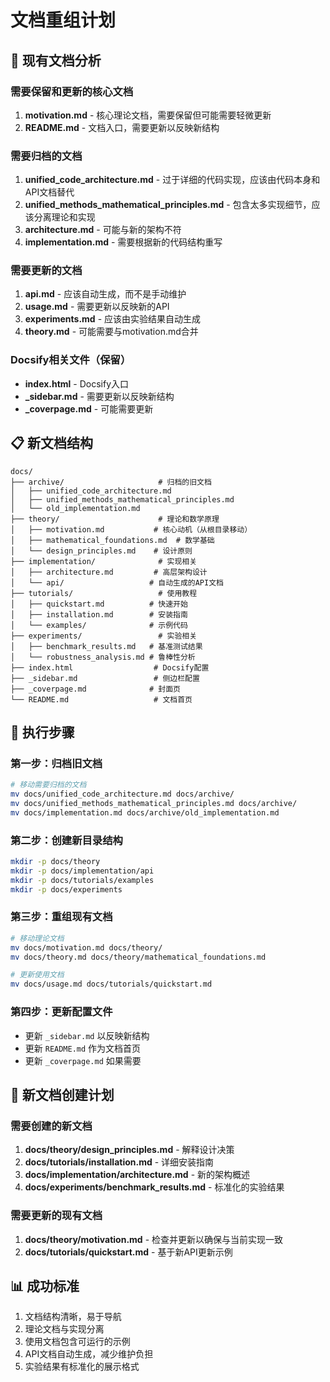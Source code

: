 # 文档重组计划

## 📂 现有文档分析

### 需要保留和更新的核心文档
1. **motivation.md** - 核心理论文档，需要保留但可能需要轻微更新
2. **README.md** - 文档入口，需要更新以反映新结构

### 需要归档的文档
1. **unified_code_architecture.md** - 过于详细的代码实现，应该由代码本身和API文档替代
2. **unified_methods_mathematical_principles.md** - 包含太多实现细节，应该分离理论和实现
3. **architecture.md** - 可能与新的架构不符
4. **implementation.md** - 需要根据新的代码结构重写

### 需要更新的文档
1. **api.md** - 应该自动生成，而不是手动维护
2. **usage.md** - 需要更新以反映新的API
3. **experiments.md** - 应该由实验结果自动生成
4. **theory.md** - 可能需要与motivation.md合并

### Docsify相关文件（保留）
- **index.html** - Docsify入口
- **_sidebar.md** - 需要更新以反映新结构
- **_coverpage.md** - 可能需要更新

## 📋 新文档结构

```
docs/
├── archive/                     # 归档的旧文档
│   ├── unified_code_architecture.md
│   ├── unified_methods_mathematical_principles.md
│   └── old_implementation.md
├── theory/                      # 理论和数学原理
│   ├── motivation.md           # 核心动机（从根目录移动）
│   ├── mathematical_foundations.md  # 数学基础
│   └── design_principles.md    # 设计原则
├── implementation/              # 实现相关
│   ├── architecture.md         # 高层架构设计
│   └── api/                   # 自动生成的API文档
├── tutorials/                   # 使用教程
│   ├── quickstart.md          # 快速开始
│   ├── installation.md        # 安装指南
│   └── examples/              # 示例代码
├── experiments/                 # 实验相关
│   ├── benchmark_results.md   # 基准测试结果
│   └── robustness_analysis.md # 鲁棒性分析
├── index.html                  # Docsify配置
├── _sidebar.md                 # 侧边栏配置
├── _coverpage.md              # 封面页
└── README.md                   # 文档首页
```

## 🚀 执行步骤

### 第一步：归档旧文档
```bash
# 移动需要归档的文档
mv docs/unified_code_architecture.md docs/archive/
mv docs/unified_methods_mathematical_principles.md docs/archive/
mv docs/implementation.md docs/archive/old_implementation.md
```

### 第二步：创建新目录结构
```bash
mkdir -p docs/theory
mkdir -p docs/implementation/api
mkdir -p docs/tutorials/examples
mkdir -p docs/experiments
```

### 第三步：重组现有文档
```bash
# 移动理论文档
mv docs/motivation.md docs/theory/
mv docs/theory.md docs/theory/mathematical_foundations.md

# 更新使用文档
mv docs/usage.md docs/tutorials/quickstart.md
```

### 第四步：更新配置文件
- 更新 `_sidebar.md` 以反映新结构
- 更新 `README.md` 作为文档首页
- 更新 `_coverpage.md` 如果需要

## 📝 新文档创建计划

### 需要创建的新文档
1. **docs/theory/design_principles.md** - 解释设计决策
2. **docs/tutorials/installation.md** - 详细安装指南
3. **docs/implementation/architecture.md** - 新的架构概述
4. **docs/experiments/benchmark_results.md** - 标准化的实验结果

### 需要更新的现有文档
1. **docs/theory/motivation.md** - 检查并更新以确保与当前实现一致
2. **docs/tutorials/quickstart.md** - 基于新API更新示例

## 📊 成功标准

1. 文档结构清晰，易于导航
2. 理论文档与实现分离
3. 使用文档包含可运行的示例
4. API文档自动生成，减少维护负担
5. 实验结果有标准化的展示格式 